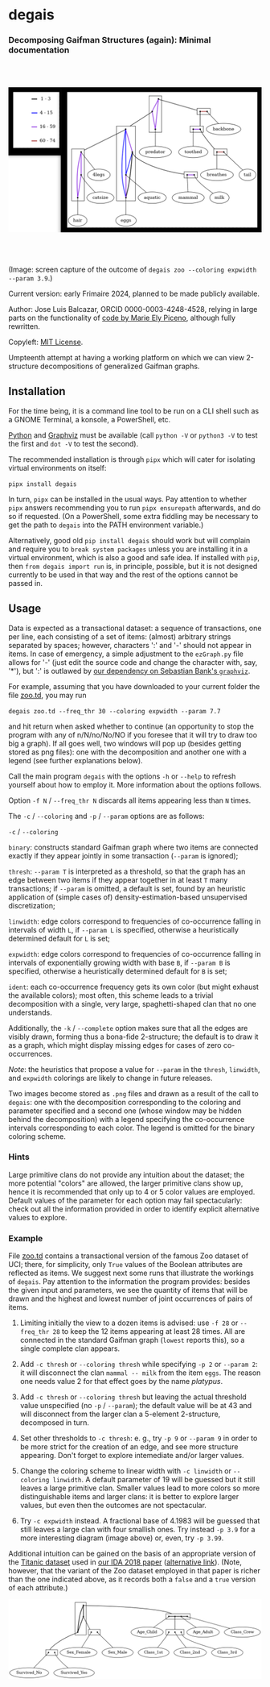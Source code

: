 # degais

### Decomposing Gaifman Structures (again): Minimal documentation

<br>
<br>

![Zoo dataset, freq thr 28, exp 4](../zoo_28_exp_3_9.png)

<!--- 

Check out this one day:
https://github.com/cookiecutter/cookiecutter

Does pipx install degais need to be preceded by `sudo` ?)

venv activation in PowerShell: directly call e. g.
.\testdegais\bin\Activate.ps1 

--->

<br>
<br>

(Image: screen capture of the outcome of 
`degais zoo --coloring expwidth --param 3.9`.)

Current version: early Frimaire 2024, 
planned to be made publicly available.

Author: Jose Luis Balcazar, ORCID 0000-0003-4248-4528,
relying in large parts on the functionality of 
[code by Marie Ely Piceno](https://github.com/balqui/labgaif),
although fully rewritten.

Copyleft: [MIT License](https://en.wikipedia.org/wiki/MIT_License).

Umpteenth attempt at having a working platform on which 
we can view 2-structure decompositions of generalized 
Gaifman graphs.

## Installation

For the time being, it is a command line tool to be run on
a CLI shell such as a GNOME Terminal, a konsole, a PowerShell, etc.

[Python](https://www.python.org/downloads/) and 
[Graphviz](https://graphviz.org/download/) must be available
(call `python -V` or `python3 -V` to test the first and 
`dot -V` to test the second).

The recommended installation is through `pipx` 
which will cater for isolating virtual environments on itself:

`pipx install degais`

In turn, `pipx` can be installed in the usual ways. Pay attention 
to whether `pipx` answers recommending you to run `pipx ensurepath` 
afterwards, and do so if requested. (On a PowerShell, some extra
fiddling may be necessary to get the path to `degais` into the
PATH environment variable.)

Alternatively, good old `pip install degais` should work but
will complain and require you to `break system packages` unless
you are installing it in a virtual environment, which is also
a good and safe idea. If installed with `pip`, then 
`from degais import run` is, in principle, possible, but it
is not designed currently to be used in that way and the rest
of the options cannot be passed in.

## Usage

Data is expected as a transactional dataset: a sequence of
transactions, one per line, each consisting of a set of items:
(almost) arbitrary strings separated by spaces; however, 
characters ':' and '-' should not appear in items. In case
of emergency, a simple adjustment to the `ezGraph.py` file
allows for '-' (just edit the source code and change the 
character with, say, '*'), but ':' is outlawed by 
[our dependency on Sebastian Bank's `graphviz`](https://graphviz.readthedocs.io/en/stable/manual.html#node-ports-compass).

For example, assuming that you have downloaded to your current folder the file 
[zoo.td](https://github.com/balqui/degais/blob/main/testdata/zoo.td),
you may run

`degais zoo.td --freq_thr 30 --coloring expwidth --param 7.7`

and hit return when asked whether to continue (an opportunity to stop 
the program with any of n/N/no/No/NO if you foresee that it will try to 
draw too big a graph). If all goes well, two windows will pop up 
(besides getting stored as png files): one with the decomposition 
and another one with a legend (see further explanations below).

Call the main program `degais` 
with the options `-h` or `--help`
to refresh yourself about how to employ it. 
More information about the options follows.

Option `-f N` / `--freq_thr N` discards all 
items appearing less than `N` times. 

The `-c` / `--coloring` 
and `-p` / `--param` options are as follows:

`-c` / `--coloring`

`binary`: constructs standard Gaifman graph where
two items are connected exactly if they appear jointly in some
transaction (`--param` is ignored);

`thresh`: `--param T` is interpreted as a threshold, so that
the graph has an edge between two items if they appear together 
in at least `T` many transactions; if `--param` is omitted, 
a default is set, found by an heuristic application of 
(simple cases of) density-estimation-based unsupervised 
discretization;

`linwidth`: edge colors correspond to frequencies of co-occurrence 
falling in intervals of width `L`, if `--param L` is specified, 
otherwise a heuristically determined default for `L` is set;

`expwidth`: edge colors correspond to frequencies of co-occurrence 
falling in intervals of exponentially growing width with base `B`, 
if `--param B` is specified, otherwise a heuristically determined 
default for `B` is set;

`ident`: each co-occurrence frequency gets its own color (but might
exhaust the available colors); most often, this scheme leads to a 
trivial decomposition with a single, very large, spaghetti-shaped 
clan that no one understands.

Additionally, the `-k` / `--complete` option makes sure that all 
the edges are visibly drawn, forming thus a bona-fide 2-structure; 
the default is to draw it as a graph, which might display missing 
edges for cases of zero co-occurrences.

_Note_: the heuristics that propose a value for `--param` in the 
`thresh`, `linwidth`, and `expwidth` colorings are likely 
to change in future releases.

Two images become stored as `.png` files and drawn as a result of
the call to `degais`: one with the decomposition corresponding to 
the coloring and parameter specified and a second one (whose window 
may be hidden behind the decomposition) with a legend specifying the 
co-occurrence intervals corresponding to each color. The legend is 
omitted for the binary coloring scheme.


### Hints

Large primitive clans do not provide any intuition about the dataset;
the more potential "colors" are allowed, the larger primitive
clans show up, hence it is recommended that only up to 4 or 5 color
values are employed. Default values of the parameter for each option 
may fail spectacularly: check out all the information provided in order
to identify explicit alternative values to explore.


### Example

File [zoo.td](https://github.com/balqui/degais/blob/main/testdata/zoo.td)
contains a transactional version of the famous Zoo
dataset of UCI; there, for simplicity, only `True` values of the 
Boolean attributes are reflected as items. We suggest next some 
runs that illustrate the workings of `degais`. Pay attention to
the information the program provides: besides the given input and
parameters, we see the quantity of items that will be drawn and 
the highest and lowest number of joint occurrences of pairs of items.

1. Limiting initially the view to a dozen items is advised: use `-f 28`
or `--freq_thr 28` to keep the 12 items appearing at least 28 times. 
All are connected in the standard Gaifman graph (`lowest` reports 
this), so a single complete clan appears.

2. Add `-c thresh` or `--coloring thresh` while specifying `-p 2` or
`--param 2`: it will disconnect the clan `mammal -- milk` from the 
item `eggs`. The reason one needs value 2 for that effect goes by
the name _platypus_.

3. Add `-c thresh` or `--coloring thresh` but leaving the actual
threshold value unspecified (no `-p` / `--param`); the default 
value will be at 43 and will disconnect from the larger clan 
a 5-element 2-structure, decomposed in turn.

4. Set other thresholds to `-c thresh`: e. g., try `-p 9` or 
`--param 9` in order to be more strict for the creation of an edge, 
and see more structure appearing. Don't forget to explore intemediate 
and/or larger values.

5. Change the coloring scheme to linear width with `-c linwidth` 
or `--coloring linwidth`. A default parameter of 19 will be guessed
but it still leaves a large primitive clan. Smaller values lead to
more colors so more distinguishable items and larger clans: it is
better to explore larger values, but even then the outcomes are not
spectacular.

6. Try `-c expwidth` instead. A fractional base of 4.1983 will 
be guessed that still leaves a large clan with four smallish ones. 
Try instead `-p 3.9` for a more interesting diagram (image above)
or, even, try `-p 3.99`.

Additional intuition can be gained on the basis of an appropriate
version of the 
[Titanic dataset](https://github.com/balqui/degais/blob/main/testdata/titanic_.td)
used in 
[our IDA 2018 paper](https://link.springer.com/chapter/10.1007/978-3-030-01768-2_20)
([alternative link](https://arxiv.org/abs/1910.05146)).
(Note, however, that the variant of the Zoo dataset employed in 
that paper is richer than the one indicated above, as it records
both a `false` and a `true` version of each attribute.)

![Titanic dataset, standard Gaifman graph decomposition.](../titanic__1_std.gv.png)

